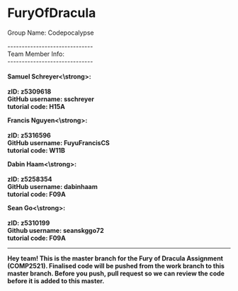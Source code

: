 # FuryOfDracula


Group Name: Codepocalypse

------------------------------ \
Team Member Info:\
------------------------------ \
\
<strong>Samuel Schreyer<\strong>:\
\
zID: z5309618 \
GitHub username: sschreyer \
tutorial code: H15A 

<strong>Francis Nguyen<\strong>:\
\
zID: z5316596 \
GitHub username: FuyuFrancisCS \
tutorial code: W11B 

<strong>Dabin Haam<\strong>: \
\
zID: z5258354\
GitHub username: dabinhaam \
tutorial code: F09A 


<strong>Sean Go<\strong>:\
\
zID: z5310199 \
Github username: seanskggo72 \
tutorial code: F09A 

-----------------------------------------------------------------------------------

Hey team! This is the master branch for the Fury of Dracula Assignment (COMP2521).
Finalised code will be pushed from the work branch to this master branch. Before you push, pull request so
we can review the code before it is added to this master.
